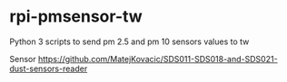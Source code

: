 # rpi-pmsensor-tw
Python 3 scripts to send pm 2.5 and pm 10 sensors values to tw


Sensor
https://github.com/MatejKovacic/SDS011-SDS018-and-SDS021-dust-sensors-reader
